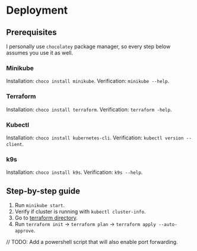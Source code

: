 # Deployment
## Prerequisites
I personally use `chocolatey` package manager, so every step below assumes you use it as well.

### Minikube
Installation: `choco install minikube`.
Verification: `minikube --help`.

### Terraform
Installation: `choco install terraform`.
Verification: `terraform -help`.

### Kubectl
Installation: `choco install kubernetes-cli`.
Verification: `kubectl version --client`.

### k9s
Installation: `choco install k9s`.
Verification: `k9s --help`.

## Step-by-step guide
1. Run `minikube start`.
2. Verify if cluster is running with `kubectl cluster-info`.
3. Go to [terraform directory](../infrastructure/terraform).
4. Run `terraform init` -> `terraform plan` -> `terraform apply --auto-approve`.

// TODO: Add a powershell script that will also enable port forwarding.

